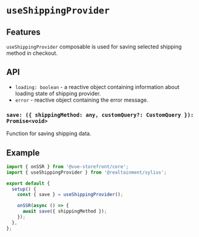 # `useShippingProvider`

## Features

`useShippingProvider` composable is used for saving selected shipping method in checkout.

## API

- `loading: boolean` - a reactive object containing information about loading state of shipping provider.
- `error` - reactive object containing the error message.

### `save: ({ shippingMethod: any, customQuery?: CustomQuery }): Promise<void>`

Function for saving shipping data.

## Example

```js
import { onSSR } from '@vue-storefront/core';
import { useShippingProvider } from '@realtainment/sylius';

export default {
  setup() {
    const { save } = useShippingProvider();

    onSSR(async () => {
      await save({ shippingMethod });
    });
  },
};
```
